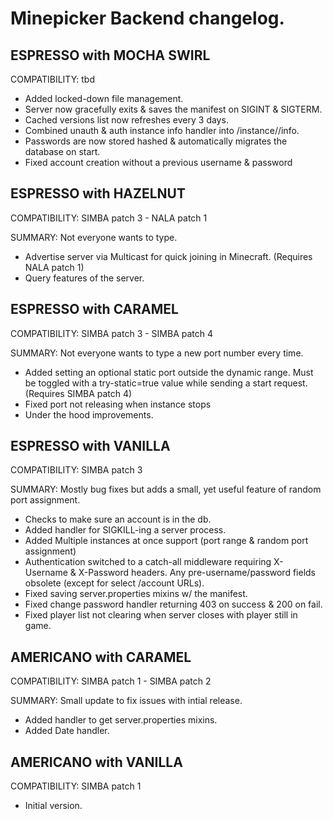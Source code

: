 # Minepicker Backend changelog.

## ESPRESSO with MOCHA SWIRL

COMPATIBILITY: tbd

- Added locked-down file management.
- Server now gracefully exits & saves the manifest on SIGINT & SIGTERM.
- Cached versions list now refreshes every 3 days.
- Combined unauth & auth instance info handler into /instance/<uuid>/info.
- Passwords are now stored hashed & automatically migrates the database on start.
- Fixed account creation without a previous username & password

## ESPRESSO with HAZELNUT

COMPATIBILITY: SIMBA patch 3 - NALA patch 1

SUMMARY: Not everyone wants to type.

- Advertise server via Multicast for quick joining in Minecraft. (Requires NALA patch 1)
- Query features of the server.

## ESPRESSO with CARAMEL

COMPATIBILITY: SIMBA patch 3 - SIMBA patch 4

SUMMARY: Not everyone wants to type a new port number every time.

- Added setting an optional static port outside the dynamic range. Must be toggled with a try-static=true value while sending a start request. (Requires SIMBA patch 4)
- Fixed port not releasing when instance stops
- Under the hood improvements.

## ESPRESSO with VANILLA

COMPATIBILITY: SIMBA patch 3

SUMMARY: Mostly bug fixes but adds a small, yet useful feature of random port assignment.

- Checks to make sure an account is in the db.
- Added handler for SIGKILL-ing a server process.
- Added Multiple instances at once support (port range & random port assignment)
- Authentication switched to a catch-all middleware requiring X-Username & X-Password headers. Any pre-username/password fields obsolete (except for select /account URLs).
- Fixed saving server.properties mixins w/ the manifest.
- Fixed change password handler returning 403 on success & 200 on fail.
- Fixed player list not clearing when server closes with player still in game.


## AMERICANO with CARAMEL

COMPATIBILITY: SIMBA patch 1 - SIMBA patch 2

SUMMARY: Small update to fix issues with intial release.

- Added handler to get server.properties mixins.
- Added Date handler.

## AMERICANO with VANILLA

COMPATIBILITY: SIMBA patch 1

- Initial version.
